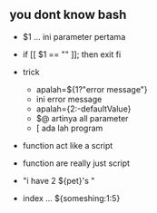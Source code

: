 ## you dont know bash
- $1 ... ini parameter pertama
- if [[ $1 == "" ]]; then
    exit
fi

- trick
    - apalah=${1?"error message"}
    - ini error message
    - apalah={2:-defaultValue}
    - $@ artinya all parameter
    - [  ada lah program
- function act like a script
- function are really just script
- "i have 2 ${pet}'s "
- index ... ${someshing:1:5}
